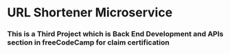 # URL Shortener Microservice
<h3>This is a Third Project which is Back End Development and APIs section in freeCodeCamp for claim certification</h3>
